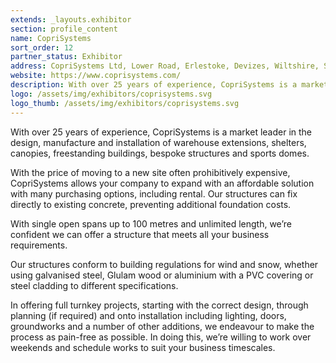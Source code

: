 ```yaml
---
extends: _layouts.exhibitor
section: profile_content
name: CopriSystems
sort_order: 12
partner_status: Exhibitor
address: CopriSystems Ltd, Lower Road, Erlestoke, Devizes, Wiltshire, SN10 5UE
website: https://www.coprisystems.com/
description: With over 25 years of experience, CopriSystems is a market leader in the design, manufacture and installation of warehouse extensions, shelters, canopies, freestanding buildings, bespoke structures and sports domes.
logo: /assets/img/exhibitors/coprisystems.svg
logo_thumb: /assets/img/exhibitors/coprisystems.svg
---
```

With over 25 years of experience, CopriSystems is a market leader in the design, manufacture and installation of warehouse extensions, shelters, canopies, freestanding buildings, bespoke structures and sports domes.

With the price of moving to a new site often prohibitively expensive, CopriSystems allows your company to expand with an affordable solution with many purchasing options, including rental. Our structures can fix directly to existing concrete, preventing additional foundation costs.

With single open spans up to 100 metres and unlimited length, we’re confident we can offer a structure that meets all your business requirements.

Our structures conform to building regulations for wind and snow, whether using galvanised steel, Glulam wood or aluminium with a PVC covering or steel cladding to different specifications.

In offering full turnkey projects, starting with the correct design, through planning (if required) and onto installation including lighting, doors, groundworks and a number of other additions, we endeavour to make the process as pain-free as possible. In doing this, we’re willing to work over weekends and schedule works to suit your business timescales.